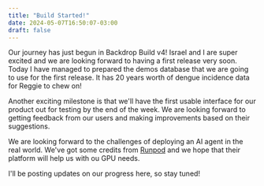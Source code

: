 ```yaml
---
title: "Build Started!"
date: 2024-05-07T16:50:07-03:00
draft: false
---
```


Our journey has just begun in Backdrop Build v4! Israel and I are super excited and we are looking forward to having a first release very soon. Today I have managed to prepared the demos database that we are going to use for the first release. It has 20 years worth of dengue incidence data for Reggie to chew on!

Another exciting milestone is that we'll have the first usable interface for our product out for testing by the end of the week. We are looking forward to getting feedback from our users and making improvements based on their suggestions. 

We are looking forward to the challenges of deploying an AI agent in the real world. We've got some credits from [Runpod](https://runpod.io) and we hope that their platform will help us with ou GPU needs.

I'll be posting updates on our progress here, so stay tuned!